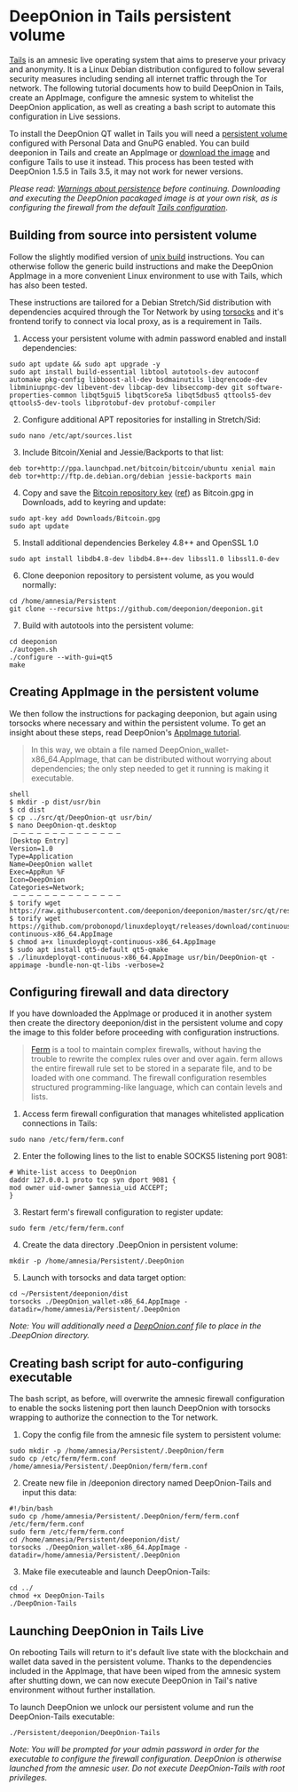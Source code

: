 # DeepOnion in Tails persistent volume

[Tails](https://tails.boum.org) is an amnesic live operating system that aims to preserve your privacy and anonymity. It is a Linux Debian distribution configured to follow several security measures including sending all internet traffic through the Tor network. The following tutorial documents how to build DeepOnion in Tails, create an AppImage, configure the amnesic system to whitelist the DeepOnion application, as well as creating a bash script to automate this configuration in Live sessions.

To install the DeepOnion QT wallet in Tails you will need a [persistent volume](https://tails.boum.org/doc/first_steps/persistence/index.en.html) configured with Personal Data and GnuPG enabled. You can build deeponion in Tails and create an AppImage or [download the image](https://deeponion.org/community/threads/tutorial-packaging-deeponion-qt-wallet-with-appimage.29042/) and configure Tails to use it instead. This process has been tested with DeepOnion 1.5.5 in Tails 3.5, it may not work for newer versions.

*Please read: [Warnings about persistence](https://tails.boum.org/doc/first_steps/persistence/warnings/index.en.html) before continuing. Downloading and executing the DeepOnion pacakaged image is at your own risk, as is configuring the firewall from the default [Tails configuration](https://tails.boum.org/contribute/design/Tor_enforcement/Network_filter/)*.

## Building from source into persistent volume

Follow the slightly modified version of [unix build](https://github.com/deeponion/deeponion/blob/master/doc/build-unix.txt) instructions. You can otherwise follow the generic build instructions and make the DeepOnion AppImage in a more convenient Linux environment to use with Tails, which has also been tested.

These instructions are tailored for a Debian Stretch/Sid distribution with dependencies acquired through the Tor Network by using [torsocks](https://github.com/dgoulet/torsocks) and it's frontend torify to connect via local proxy, as is a requirement in Tails.

1. Access your persistent volume with admin password enabled and install dependencies:

```
sudo apt update && sudo apt upgrade -y
sudo apt install build-essential libtool autotools-dev autoconf automake pkg-config libboost-all-dev bsdmainutils libqrencode-dev libminiupnpc-dev libevent-dev libcap-dev libseccomp-dev git software-properties-common libqt5gui5 libqt5core5a libqt5dbus5 qttools5-dev qttools5-dev-tools libprotobuf-dev protobuf-compiler
```

2. Configure additional APT repositories for installing in Stretch/Sid:

```
sudo nano /etc/apt/sources.list
```

3. Include Bitcoin/Xenial and Jessie/Backports to that list:

```
deb tor+http://ppa.launchpad.net/bitcoin/bitcoin/ubuntu xenial main
deb tor+http://ftp.de.debian.org/debian jessie-backports main
```

4. Copy and save the [Bitcoin repository key](https://keyserver.ubuntu.com/pks/lookup?op=get&search=0xD46F45428842CE5E) ([ref](https://launchpad.net/~bitcoin/+archive/ubuntu/bitcoin)) as Bitcoin.gpg in Downloads, add to keyring and update:

```
sudo apt-key add Downloads/Bitcoin.gpg
sudo apt update
```

5. Install additional dependencies Berkeley 4.8++ and OpenSSL 1.0

```
sudo apt install libdb4.8-dev libdb4.8++-dev libssl1.0 libssl1.0-dev
```

6. Clone deeponion repository to persistent volume, as you would normally:

```
cd /home/amnesia/Persistent
git clone --recursive https://github.com/deeponion/deeponion.git
```

7. Build with autotools into the persistent volume:

```
cd deeponion
./autogen.sh
./configure --with-gui=qt5
make
```

## Creating AppImage in the persistent volume

We then follow the instructions for packaging deeponion, but again using torsocks where necessary and within the persistent volume. To get an insight about these steps, read DeepOnion's [AppImage tutorial](https://github.com/deeponion/deeponion/blob/master/doc/build-appimage.md).

> In this way, we obtain a file named DeepOnion_wallet-x86_64.AppImage, that can be distributed without worrying about dependencies; the only step needed to get it running is making it executable.

```
shell
$ mkdir -p dist/usr/bin
$ cd dist
$ cp ../src/qt/DeepOnion-qt usr/bin/
$ nano DeepOnion-qt.desktop
 — — — — — — — — — — — — — —
[Desktop Entry]
Version=1.0
Type=Application
Name=DeepOnion wallet
Exec=AppRun %F
Icon=DeepOnion
Categories=Network;
 — — — — — — — — — — — — — —
$ torify wget https://raw.githubusercontent.com/deeponion/deeponion/master/src/qt/res/icons/DeepOnion.png
$ torify wget https://github.com/probonopd/linuxdeployqt/releases/download/continuous/linuxdeployqt-continuous-x86_64.AppImage
$ chmod a+x linuxdeployqt-continuous-x86_64.AppImage
$ sudo apt install qt5-default qt5-qmake
$ ./linuxdeployqt-continuous-x86_64.AppImage usr/bin/DeepOnion-qt -appimage -bundle-non-qt-libs -verbose=2
```

## Configuring firewall and data directory

If you have downloaded the AppImage or produced it in another system then create the directory deeponion/dist in the persistent volume and copy the image to this folder before proceeding with configuration instructions.

> [Ferm](http://ferm.foo-projects.org/download/2.1/ferm.html) is a tool to maintain complex firewalls, without having the trouble to rewrite the complex rules over and over again. ferm allows the entire firewall rule set to be stored in a separate file, and to be loaded with one command. The firewall configuration resembles structured programming-like language, which can contain levels and lists.

1. Access ferm firewall configuration that manages whitelisted application connections in Tails:

```
sudo nano /etc/ferm/ferm.conf
```

2. Enter the following lines to the list to enable SOCKS5 listening port 9081:

```
# White-list access to DeepOnion
daddr 127.0.0.1 proto tcp syn dport 9081 {
mod owner uid-owner $amnesia_uid ACCEPT;
}
```

3. Restart ferm's firewall configuration to register update:

```
sudo ferm /etc/ferm/ferm.conf
```

4. Create the data directory .DeepOnion in persistent volume:

```
mkdir -p /home/amnesia/Persistent/.DeepOnion
```

5. Launch with torsocks and data target option:

```
cd ~/Persistent/deeponion/dist
torsocks ./DeepOnion_wallet-x86_64.AppImage -datadir=/home/amnesia/Persistent/.DeepOnion
```

*Note: You will additionally need a [DeepOnion.conf](https://deeponion.org/DeepOnion.conf.php?action=download) file to place in the .DeepOnion directory.*

## Creating bash script for auto-configuring executable

The bash script, as before, will overwrite the amnesic firewall configuration to enable the socks listening port then launch DeepOnion with torsocks wrapping to authorize the connection to the Tor network.

1. Copy the config file from the amnesic file system to persistent volume:

```
sudo mkdir -p /home/amnesia/Persistent/.DeepOnion/ferm
sudo cp /etc/ferm/ferm.conf /home/amnesia/Persistent/.DeepOnion/ferm/ferm.conf
```

2. Create new file in /deeponion directory named DeepOnion-Tails and input this data:

```
#!/bin/bash
sudo cp /home/amnesia/Persistent/.DeepOnion/ferm/ferm.conf /etc/ferm/ferm.conf
sudo ferm /etc/ferm/ferm.conf
cd /home/amnesia/Persistent/deeponion/dist/
torsocks ./DeepOnion_wallet-x86_64.AppImage -datadir=/home/amnesia/Persistent/.DeepOnion
```

3. Make file executeable and launch DeepOnion-Tails:

```
cd ../
chmod +x DeepOnion-Tails
./DeepOnion-Tails
```

## Launching DeepOnion in Tails Live

On rebooting Tails will return to it's default live state with the blockchain and wallet data saved in the persistent volume. Thanks to the dependencies included in the AppImage, that have been wiped from the amnesic system after shutting down, we can now execute DeepOnion in Tail's native environment without further installation.

To launch DeepOnion we unlock our persistent volume and run the DeepOnion-Tails executable:

```
./Persistent/deeponion/DeepOnion-Tails
```
*Note: You will be prompted for your admin password in order for the executable to configure the firewall configuration. DeepOnion is otherwise launched from the amnesic user. Do not execute DeepOnion-Tails with root privileges.*
